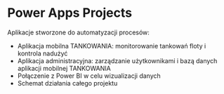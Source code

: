 # Power Apps Projects
Aplikacje stworzone do automatyzacji procesów:
- Aplikacja mobilna TANKOWANIA: monitorowanie tankowań floty i kontrola nadużyć
- Aplikacja administracyjna: zarządzanie użytkownikami i bazą danych aplikacji mobilnej TANKOWANIA
- Połączenie z Power BI w celu wizualizacji danych
- Schemat działania całego projektu

